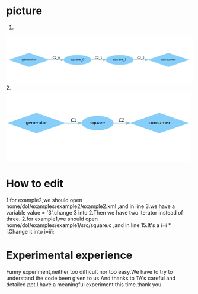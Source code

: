 # picture
1.
![example2](https://github.com/915414922/ES2016_14353239/blob/master/lab3_2.PNG)
2.
![example1](https://github.com/915414922/ES2016_14353239/blob/master/lab3_1.PNG)
# How to edit
1.for example2,we should open home/dol/examples/example2/example2.xml
  ,and in line 3.we have a variable value = '3',change 3 into 2.Then we have 
  two iterator instead of three.
2.for example1,we should open home/dol/examples/example1/src/square.c
  ,and in line 15.It's a i=i * i.Change it into i=i*i*i; 
# Experimental experience
Funny experiment,neither too difficult nor too easy.We have to try to understand
the code been given to us.And thanks to TA's careful and detailed ppt.I have a 
meaningful experiment this time.thank you.
